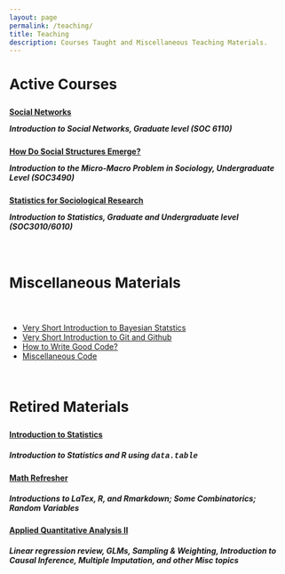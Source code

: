 ```yaml
---
layout: page
permalink: /teaching/
title: Teaching
description: Courses Taught and Miscellaneous Teaching Materials.
---
```


<h3 class="year" style="font-size: 26px"> Active Courses </h3>

<h4> 
<a href="{% link _teaching/005_2021_SocNet_6110.md %}" class="article"> <strong>Social Networks</strong> </a>
</h4>
<h5 style="margin-top: -5px;">
Introduction to Social Networks, Graduate level (SOC 6110)
</h5>

<h4> 
<a href="{% link _teaching/006_2025_MicroMacro_3490.md %}"  class="article"> <strong>How Do Social Structures Emerge?</strong> </a>
</h4>
<h5 style="margin-top: -5px;">
Introduction to the Micro-Macro Problem in Sociology, Undergraduate Level (SOC3490)
</h5>

<h4> 
<a href="{% link _teaching/004_2020_IntroStats_3010_6010.md %}"  class="article"> <strong>Statistics for Sociological Research</strong> </a>
</h4>
<h5 style="margin-top: -5px;">
Introduction to Statistics, Graduate and Undergraduate level (SOC3010/6010)
</h5>

<br>

<h3 class="year" style="font-size: 26px"> Miscellaneous Materials </h3>

<br> 

- <a href="{% link assets/teaching/BayesianStats.pdf %}" class="article"> Very Short Introduction to Bayesian Statstics</a>
- <a href="{% link assets/teaching/GitTutorial.pdf %}" class="article"> Very Short Introduction to Git and Github</a>
- <a href="{% link assets/teaching/CPP_coding.pdf %}" class="article"> How to Write Good Code?</a>
- <a href="{% link _teaching/000_0000_Misc.md %}"  class="article"> Miscellaneous Code</a>

<br>

<h3 class="year" style="font-size: 26px"> Retired Materials </h3>

<h4> 
<a href="{% link _teaching/003_2019_IntroStats.md %}"  class="article"> <strong>Introduction to Statistics</strong> </a>
</h4>
<h5>
Introduction to Statistics and R using <span style="font-family:'Courier New'">data.table</span>
</h5>

<h4> 
<a href="{% link _teaching/002_2019_MathRefresh.md %}"  class="article"> <strong>Math Refresher</strong> </a>
</h4>
<h5>
Introductions to LaTex, R, and Rmarkdown; Some Combinatorics; Random Variables
</h5>

<h4> 
<a href="{% link _teaching/001_2018_AQAII.md %}"  class="article"> <strong>Applied Quantitative Analysis II</strong> </a>
</h4>
<h5>
Linear regression review, GLMs, Sampling & Weighting, Introduction to Causal Inference, Multiple Imputation, and other Misc topics
</h5>




